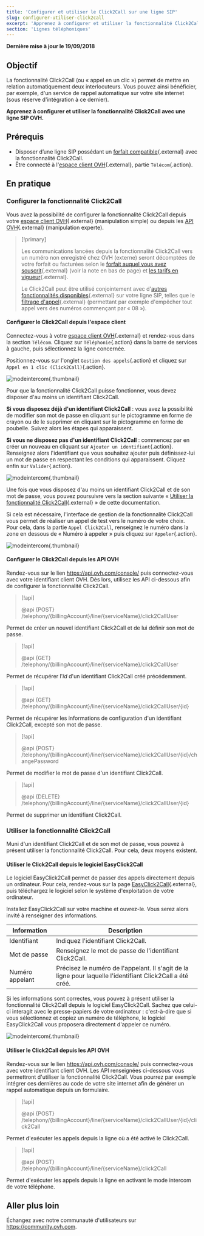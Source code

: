 ```yaml
---
title: 'Configurer et utiliser le Click2Call sur une ligne SIP'
slug: configurer-utiliser-click2call
excerpt: 'Apprenez à configurer et utiliser la fonctionnalité Click2Call avec une ligne SIP OVH'
section: 'Lignes téléphoniques'
---
```


**Dernière mise à jour le 19/09/2018**

## Objectif

La fonctionnalité Click2Call (ou « appel en un clic ») permet de mettre en relation automatiquement deux interlocuteurs. Vous pouvez ainsi bénéficier, par exemple, d'un service de rappel automatique sur votre site internet (sous réserve d'intégration à ce dernier).

**Apprenez à configurer et utiliser la fonctionnalité Click2Call avec une ligne SIP OVH.**

## Prérequis

- Disposer d’une ligne SIP possédant un [forfait compatible](https://www.ovhtelecom.fr/telephonie/services_inclus/){.external} avec la fonctionnalité Click2Call.
- Être connecté à l'[espace client OVH](https://www.ovhtelecom.fr/manager/auth/?action=gotomanager){.external}, partie `Télécom`{.action}.

## En pratique

### Configurer la fonctionnalité Click2Call

Vous avez la possibilité de configurer la fonctionnalité Click2Call depuis votre [espace client OVH](https://www.ovhtelecom.fr/manager/auth/?action=gotomanager){.external} (manipulation simple) ou depuis les [API OVH](https://www.ovhtelecom.fr/manager/auth/?action=gotomanager){.external} (manipulation experte).

> [!primary]
>
> Les communications lancées depuis la fonctionnalité Click2Call vers un numéro non enregistré chez OVH (externe) seront décomptées de votre forfait ou facturées selon le [forfait auquel vous avez souscrit](https://www.ovhtelecom.fr/telephonie/voip/){.external} (voir la note en bas de page) et [les tarifs en vigueur](https://www.ovhtelecom.fr/telephonie/decouvrez/tarifs_telephonie.xml){.external}.
>
> Le Click2Call peut être utilisé conjointement avec d'[autres fonctionnalités disponibles](https://www.ovhtelecom.fr/telephonie/services_inclus/){.external} sur votre ligne SIP, telles que le [filtrage d'appel](https://docs.ovh.com/fr/voip/comment-configurer-les-renvois-d-appels/){.external} (permettant par exemple d'empêcher tout appel vers des numéros commençant par « 08 »).
> 

#### Configurer le Click2Call depuis l'espace client

Connectez-vous à votre [espace client OVH](https://www.ovhtelecom.fr/manager/auth/?action=gotomanager){.external} et rendez-vous dans la section `Télécom`. Cliquez sur `Téléphonie`{.action} dans la barre de services à gauche, puis sélectionnez la ligne concernée.

Positionnez-vous sur l'onglet `Gestion des appels`{.action} et cliquez sur `Appel en 1 clic (Click2Call)`{.action}.

![modeintercom](images/click2call-step1.png){.thumbnail}

Pour que la fonctionnalité Click2Call puisse fonctionner, vous devez disposer d'au moins un identifiant Click2Call. 

**Si vous disposez déjà d'un identifiant Click2Call** : vous avez la possibilité de modifier son mot de passe en cliquant sur le pictogramme en forme de crayon ou de le supprimer en cliquant sur le pictogramme en forme de poubelle. Suivez alors les étapes qui apparaissent.

**Si vous ne disposez pas d'un identifiant Click2Call** : commencez par en créer un nouveau en cliquant sur `Ajouter un identifiant`{.action}. Renseignez alors l'identifiant que vous souhaitez ajouter puis définissez-lui un mot de passe en respectant les conditions qui apparaissent. Cliquez enfin sur `Valider`{.action}.

![modeintercom](images/click2call-step2.png){.thumbnail}

Une fois que vous disposez d'au moins un identifiant Click2Call et de son mot de passe, vous pouvez poursuivre vers la section suivante « [Utiliser la fonctionnalité Click2Call](https://docs.ovh.com/fr/voip/configurer-utiliser-click2call/#utiliser-la-fonctionnalite-click2call){.external} » de cette documentation.

Si cela est nécessaire, l'interface de gestion de la fonctionnalité Click2Call vous permet de réaliser un appel de test vers le numéro de votre choix. Pour cela, dans la partie `Appel Click2Call`, renseignez le numéro dans la zone en dessous de « Numéro à appeler » puis cliquez sur `Appeler`{.action}.

![modeintercom](images/click2call-step4.png){.thumbnail}

#### Configurer le Click2Call depuis les API OVH

Rendez-vous sur le lien <https://api.ovh.com/console/> puis connectez-vous avec votre identifiant client OVH. Dès lors, utilisez les API ci-dessous afin de configurer la fonctionnalité Click2Call. 

> [!api]
>
> @api {POST} /telephony/{billingAccount}/line/{serviceName}/click2CallUser
> 

Permet de créer un nouvel identifiant Click2Call et de lui définir son mot de passe.

> [!api]
>
> @api {GET} /telephony/{billingAccount}/line/{serviceName}/click2CallUser
> 

Permet de récupérer l'*id* d'un identifiant Click2Call créé précédemment.
 
> [!api]
>
> @api {GET} /telephony/{billingAccount}/line/{serviceName}/click2CallUser/{id}
> 

Permet de récupérer les informations de configuration d'un identifiant Click2Call, excepté son mot de passe.

> [!api]
>
> @api {POST} /telephony/{billingAccount}/line/{serviceName}/click2CallUser/{id}/changePassword
> 

Permet de modifier le mot de passe d'un identifiant Click2Call.

> [!api]
>
> @api {DELETE} /telephony/{billingAccount}/line/{serviceName}/click2CallUser/{id}
> 

Permet de supprimer un identifiant Click2Call.
 
### Utiliser la fonctionnalité Click2Call

Muni d'un identifiant Click2Call et de son mot de passe, vous pouvez à présent utiliser la fonctionnalité Click2Call. Pour cela, deux moyens existent. 

#### Utiliser le Click2Call depuis le logiciel EasyClick2Call

Le logiciel EasyClick2Call permet de passer des appels directement depuis un ordinateur. Pour cela, rendez-vous sur la page [EasyClick2Call](https://www.ovhtelecom.fr/telephonie/easyclick2call.xml){.external}, puis téléchargez le logiciel selon le système d'exploitation de votre ordinateur. 

Installez EasyClick2Call sur votre machine et ouvrez-le. Vous serez alors invité à renseigner des informations.

|Information|Description|
|---|---|
|Identifiant|Indiquez l'identifiant Click2Call.|
|Mot de passe|Renseignez le mot de passe de l'identifiant Click2Call.|
|Numéro appelant|Précisez le numéro de l'appelant. Il s'agit de la ligne pour laquelle l'identifiant Click2Call a été créé.|

Si les informations sont correctes, vous pouvez à présent utiliser la fonctionnalité Click2Call depuis le logiciel EasyClick2Call. Sachez que celui-ci interagit avec le presse-papiers de votre ordinateur : c'est-à-dire que si vous sélectionnez et copiez un numéro de téléphone, le logiciel EasyClick2Call vous proposera directement d'appeler ce numéro.

![modeintercom](images/click2call-step5.png){.thumbnail}

#### Utiliser le Click2Call depuis les API OVH

Rendez-vous sur le lien <https://api.ovh.com/console/> puis connectez-vous avec votre identifiant client OVH. Les API renseignées ci-dessous vous permettront d'utiliser la fonctionnalité Click2Call. Vous pourrez par exemple intégrer ces dernières au code de votre site internet afin de générer un rappel automatique depuis un formulaire.

> [!api]
>
> @api {POST} /telephony/{billingAccount}/line/{serviceName}/click2CallUser/{id}/click2Call
> 

Permet d'exécuter les appels depuis la ligne où a été activé le Click2Call.

> [!api]
>
> @api {POST} /telephony/{billingAccount}/line/{serviceName}/click2Call
> 

Permet d'exécuter les appels depuis la ligne en activant le mode intercom de votre téléphone.

## Aller plus loin

Échangez avec notre communauté d'utilisateurs sur <https://community.ovh.com>.